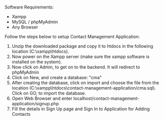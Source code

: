 Software Requirements:

- Xampp
- MySQL / phpMyAdmin
- Any Browser

Follow the steps below to setup Contact Management Application:

1) Unzip the downloaded package and copy it to htdocs in the following location (C:\xampp\htdocs).
2) Now power on the Xampp server (make sure the xampp software is installed on the system).
3) Now click on Admin, to get on to the backend. It will redirect to phpMyAdmin
4) Click on New, and create a database: "cma"
5) After creating the database, click on import and choose the file from the location (C:\xampp\htdocs\contact-management-application/cma.sql). Click on GO, to import the database.
6) Open Web Browser and enter localhost/contact-management-application/signup.php
7) Fill the details in Sign Up page and Sign In to Application for Adding Contacts
